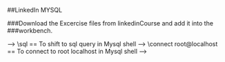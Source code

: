 ##LinkedIn MYSQL

###Download the Excercise files from linkedinCourse and add it into the 
###workbench.

--> \sql == To shift to sql query in Mysql shell
--> \connect root@localhost == To connect to root localhost in Mysql shell
--> 
